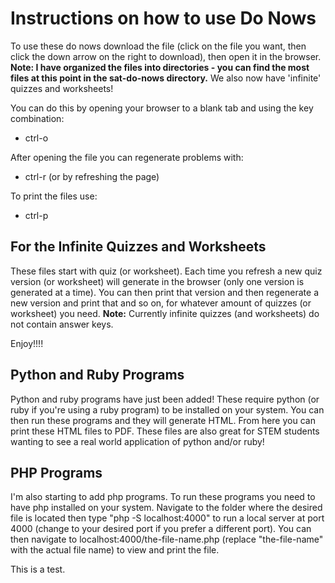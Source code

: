 # Instructions on how to use Do Nows

To use these do nows download the file (click on the file you want, then click the down arrow on the right to download), then open it in the browser. **Note: I have organized the files into directories - you can find the most files at this point in the sat-do-nows directory.** We also now have 'infinite' quizzes and worksheets!

You can do this by opening your browser to a blank tab and using the key combination:

- ctrl-o

After opening the file you can regenerate problems with:

- ctrl-r (or by refreshing the page)

To print the files use:

- ctrl-p

## For the Infinite Quizzes and Worksheets

These files start with quiz (or worksheet). Each time you refresh a new quiz version (or worksheet) will generate in the browser (only one version is generated at a time). You can then print that version and then regenerate a new version and print that and so on, for whatever amount of quizzes (or worksheet) you need. **Note:** Currently infinite quizzes (and worksheets) do not contain answer keys.

Enjoy!!!!

## Python and Ruby Programs

Python and ruby programs have just been added! These require python (or ruby if you're using a ruby program) to be installed on your system. You can then run these programs and they will generate HTML. From here you can print these HTML files to PDF. These files are also great for STEM students wanting to see a real world application of python and/or ruby!

## PHP Programs

I'm also starting to add php programs. To run these programs you need to have php installed on your system. Navigate to the folder where the desired file is located then type "php -S localhost:4000" to run a local server at port 4000 (change to your desired port if you prefer a different port). You can then navigate to localhost:4000/the-file-name.php (replace "the-file-name" with the actual file name) to view and print the file.

This is a test.